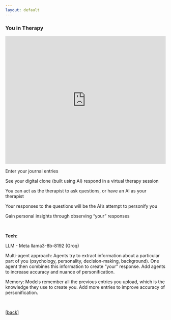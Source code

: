 ```yaml
---
layout: default
---
```


### You in Therapy

<iframe 
  width="100%" 
  height="400" 
  src="https://drive.google.com/file/d/1eLjR2A6R5un487Hx9jRCw0kJjZFCD1D3/preview" 
  allow="autoplay"
  style="border: none;">
</iframe>

Enter your journal entries

See your digital clone (built using AI) respond in a virtual therapy session

You can act as the therapist to ask questions, or have an AI as your therapist

Your responses to the questions will be the AI’s attempt to personify you

Gain personal insights through observing “your” responses

&nbsp;

**Tech:**

LLM - Meta llama3-8b-8192 (Groq)

Multi-agent approach: Agents try to extract information about a particular part of you (psychology, personality, decision-making, background). One agent then combines this information to create “your” response. Add agents to increase accuracy and nuance of personification.

Memory: Models remember all the previous entries you upload, which is the knowledge they use to create you. Add more entries to improve accuracy of personification.

&nbsp;

[[back]](/projects)

&nbsp;

&nbsp;